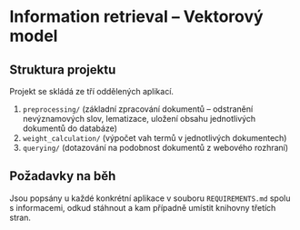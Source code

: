 # Information retrieval – Vektorový model

## Struktura projektu
Projekt se skládá ze tří oddělených aplikací.
1) `preprocessing/` (základní zpracování dokumentů – odstranění nevýznamových slov, lematizace, uložení obsahu jednotlivých dokumentů do databáze)
2) `weight_calculation/` (výpočet vah termů v jednotlivých dokumentech)
3) `querying/` (dotazování na podobnost dokumentů z webového rozhraní)

## Požadavky na běh
Jsou popsány u každé konkrétní aplikace v souboru `REQUIREMENTS.md` spolu s informacemi, odkud stáhnout a kam případně umístit knihovny třetích stran.
